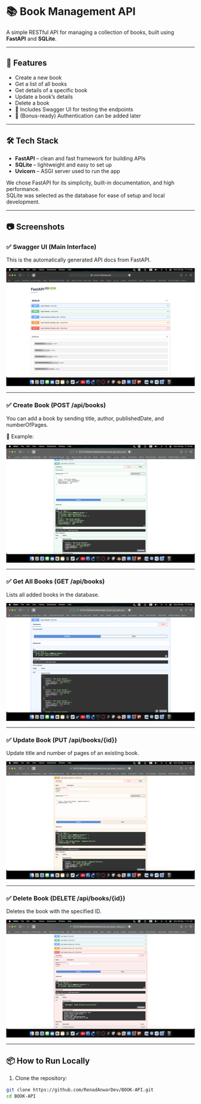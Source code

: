 # 📚 Book Management API

A simple RESTful API for managing a collection of books, built using **FastAPI** and **SQLite**.

---

## 🚀 Features

- Create a new book  
- Get a list of all books  
- Get details of a specific book  
- Update a book’s details  
- Delete a book  
- 📸 Includes Swagger UI for testing the endpoints  
- 🔐 (Bonus-ready) Authentication can be added later

---

## 🛠️ Tech Stack

- **FastAPI** – clean and fast framework for building APIs
- **SQLite** – lightweight and easy to set up
- **Uvicorn** – ASGI server used to run the app

We chose FastAPI for its simplicity, built-in documentation, and high performance.  
SQLite was selected as the database for ease of setup and local development.

---

## 📷 Screenshots

### ✅ Swagger UI (Main Interface)
This is the automatically generated API docs from FastAPI.

![Swagger UI](screenshots/swagger_ui_main.png)

---

### ✅ Create Book (POST /api/books)

You can add a book by sending title, author, publishedDate, and numberOfPages.

📸 Example:

![Create Book](screenshots/post_create_book.png)

---

### ✅ Get All Books (GET /api/books)

Lists all added books in the database.

![All Books](screenshots/get_all_books.png)

---

### ✅ Update Book (PUT /api/books/{id})

Update title and number of pages of an existing book.

![Update Book](screenshots/put_update_book.png)

---

### ✅ Delete Book (DELETE /api/books/{id})

Deletes the book with the specified ID.

![Delete Book](screenshots/delete_book.png)

---

## 📦 How to Run Locally

1. Clone the repository:

```bash
git clone https://github.com/RenadAnwarDev/BOOK-API.git
cd BOOK-API
